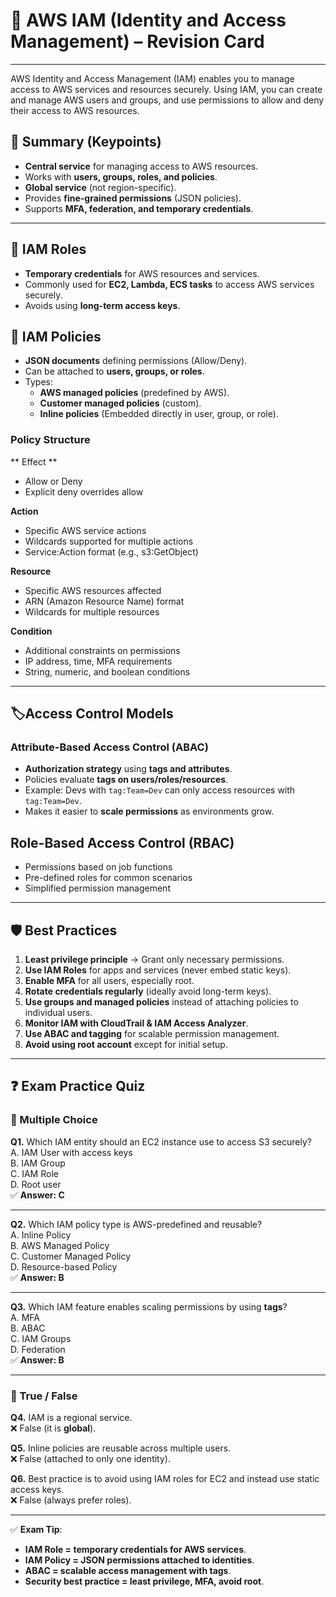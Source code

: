 # 🔐 AWS IAM (Identity and Access Management) – Revision Card

---
AWS Identity and Access Management (IAM) enables you to manage access to AWS services and resources securely. 
Using IAM, you can create and manage AWS users and groups, and use permissions to allow and deny their access to AWS resources.

## 📝 Summary (Keypoints)
- **Central service** for managing access to AWS resources.
- Works with **users, groups, roles, and policies**.
- **Global service** (not region-specific).
- Provides **fine-grained permissions** (JSON policies).
- Supports **MFA, federation, and temporary credentials**.

---


## 👤 IAM Roles
- **Temporary credentials** for AWS resources and services.
- Commonly used for **EC2, Lambda, ECS tasks** to access AWS services securely.
- Avoids using **long-term access keys**.

## 🔹 IAM Policies
- **JSON documents** defining permissions (Allow/Deny).
- Can be attached to **users, groups, or roles**.
- Types:
    - **AWS managed policies** (predefined by AWS).
    - **Customer managed policies** (custom).
    - **Inline policies** (Embedded directly in user, group, or role).
### Policy Structure
** Effect **
* Allow or Deny
* Explicit deny overrides allow

**Action**

* Specific AWS service actions
* Wildcards supported for multiple actions
* Service:Action format (e.g., s3:GetObject)

**Resource**

* Specific AWS resources affected
* ARN (Amazon Resource Name) format
* Wildcards for multiple resources

**Condition**

* Additional constraints on permissions
* IP address, time, MFA requirements
* String, numeric, and boolean conditions

---

## 🏷️Access Control Models

### Attribute-Based Access Control (ABAC)
- **Authorization strategy** using **tags and attributes**.
- Policies evaluate **tags on users/roles/resources**.
- Example: Devs with `tag:Team=Dev` can only access resources with `tag:Team=Dev`.
- Makes it easier to **scale permissions** as environments grow.

## Role-Based Access Control (RBAC)

* Permissions based on job functions
* Pre-defined roles for common scenarios
* Simplified permission management

---

## 🛡️ Best Practices
1. **Least privilege principle** → Grant only necessary permissions.
2. **Use IAM Roles** for apps and services (never embed static keys).
3. **Enable MFA** for all users, especially root.
4. **Rotate credentials regularly** (ideally avoid long-term keys).
5. **Use groups and managed policies** instead of attaching policies to individual users.
6. **Monitor IAM with CloudTrail & IAM Access Analyzer**.
7. **Use ABAC and tagging** for scalable permission management.
8. **Avoid using root account** except for initial setup.

---

## ❓ Exam Practice Quiz

### 🔹 Multiple Choice
**Q1.** Which IAM entity should an EC2 instance use to access S3 securely?  
A. IAM User with access keys  
B. IAM Group  
C. IAM Role  
D. Root user  
✅ **Answer: C**

---

**Q2.** Which IAM policy type is AWS-predefined and reusable?  
A. Inline Policy  
B. AWS Managed Policy  
C. Customer Managed Policy  
D. Resource-based Policy  
✅ **Answer: B**

---

**Q3.** Which IAM feature enables scaling permissions by using **tags**?  
A. MFA  
B. ABAC  
C. IAM Groups  
D. Federation  
✅ **Answer: B**

---

### 🔹 True / False
**Q4.** IAM is a regional service.  
❌ False (it is **global**).

**Q5.** Inline policies are reusable across multiple users.  
❌ False (attached to only one identity).

**Q6.** Best practice is to avoid using IAM roles for EC2 and instead use static access keys.  
❌ False (always prefer roles).

---

✅ **Exam Tip**:
- **IAM Role = temporary credentials for AWS services**.
- **IAM Policy = JSON permissions attached to identities**.
- **ABAC = scalable access management with tags**.
- **Security best practice = least privilege, MFA, avoid root**.  
